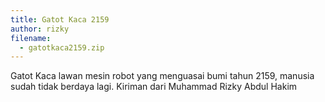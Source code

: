 ```yaml
---
title: Gatot Kaca 2159
author: rizky
filename: 
  - gatotkaca2159.zip
---
```

Gatot Kaca lawan mesin robot yang menguasai bumi tahun 2159, manusia sudah tidak berdaya lagi. Kiriman dari Muhammad Rizky Abdul Hakim
